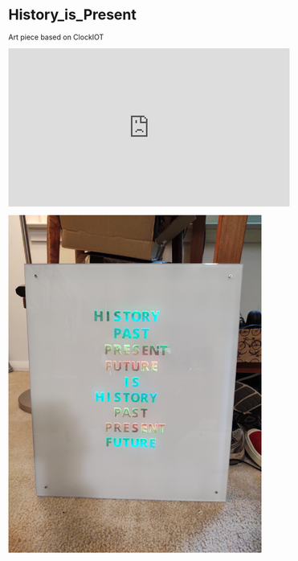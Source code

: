 # History_is_Present
Art piece based on ClockIOT

<iframe width="560" height="315" src="https://www.youtube.com/embed/55iPqZpkHko" frameborder="0" allow="accelerometer; autoplay; encrypted-media; gyroscope; picture-in-picture" allowfullscreen></iframe>

![AllOn](https://github.com/wyojustin/History_is_Present/blob/master/images/IMG_20200904_114648229.jpg)
